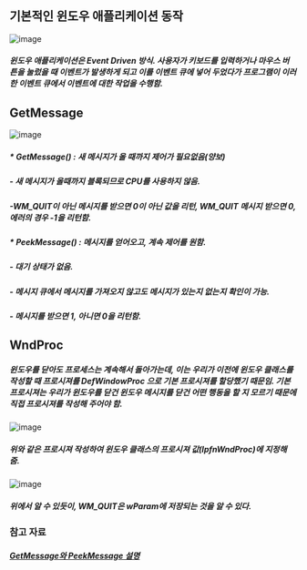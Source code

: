 ## 기본적인 윈도우 애플리케이션 동작

![image](https://user-images.githubusercontent.com/52204522/108615977-84d7be00-744c-11eb-98d2-7975d410ad69.png)

##### 윈도우 애플리케이션은 Event Driven 방식. 사용자가 키보드를 입력하거나 마우스 버튼을 눌렀을 때 이벤트가 발생하게 되고 이를 이벤트 큐에 넣어 두었다가 프로그램이 이러한 이벤트 큐에서 이벤트에 대한 작업을 수행함.

## GetMessage

![image](https://user-images.githubusercontent.com/52204522/108616360-1d237200-7450-11eb-9d60-323109ca0f11.png)

##### * GetMessage()  : 새 메시지가 올 때까지 제어가 필요없음(양보) 
##### - 새 메시지가 올때까지 블록되므로 CPU를 사용하지 않음. 
##### -WM_QUIT이 아닌 메시지를 받으면 0이 아닌 값을 리턴, WM_QUIT 메시지 받으면 0, 에러의 경우 -1을 리턴함.
##### * PeekMessage() : 메시지를 얻어오고, 계속 제어를 원함. 
##### - 대기 상태가 없음. 
##### - 메시지 큐에서 메시지를 가져오지 않고도 메시지가 있는지 없는지 확인이 가능. 
##### - 메시지를 받으면 1, 아니면 0을 리턴함.

## WndProc

##### 윈도우를 닫아도 프로세스는 계속해서 돌아가는데, 이는 우리가 이전에 윈도우 클래스를 작성할 때 프로시져를 DefWindowProc 으로 기본 프로시져를 할당했기 때문임. 기본 프로시져는 우리가 윈도우를 닫건 윈도우 메시지를 닫건 어떤 행동을 할 지 모르기 때문에 직접 프로시져를 작성해 주어야 함.

![image](https://user-images.githubusercontent.com/52204522/108616804-4c3be280-7454-11eb-9252-a4197eb59d11.png)

##### 위와 같은 프로시져 작성하여 윈도우 클래스의 프로시져 값(lpfnWndProc)에 지정해줌.

![image](https://user-images.githubusercontent.com/52204522/108616754-d0419a80-7453-11eb-95d5-0c52891db1e5.png)

##### 위에서 알 수 있듯이, WM_QUIT은 wParam에 저장되는 것을 알 수 있다.

### 참고 자료

##### [GetMessage와 PeekMessage 설명](https://adolys.tistory.com/entry/PeekMessage-GetMessage-TranslateMessage-DispatchMessage)
